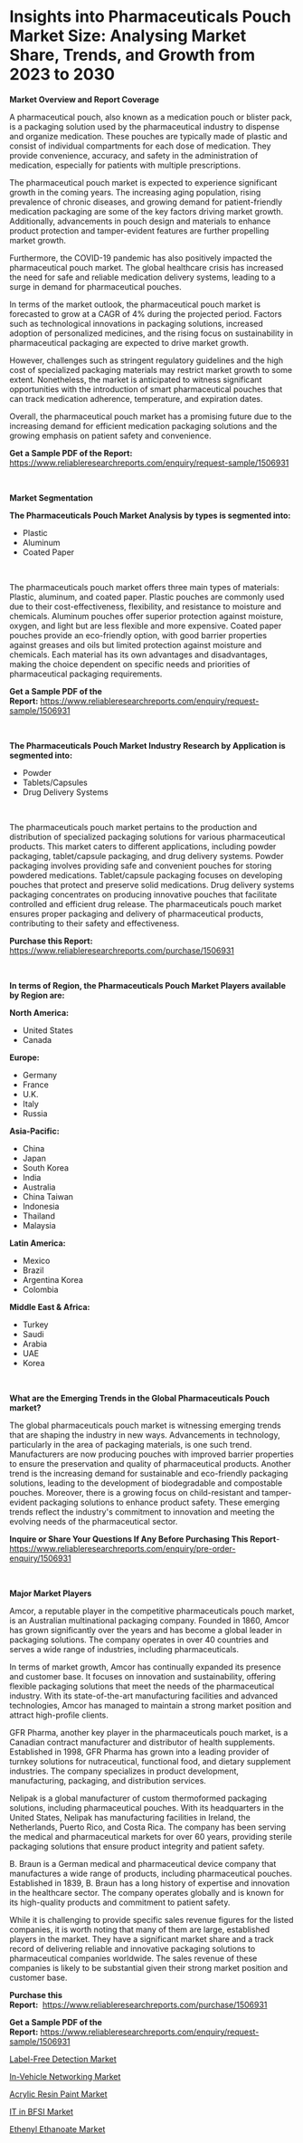 <p><h1>Insights into Pharmaceuticals Pouch Market Size: Analysing Market Share, Trends, and Growth from 2023 to 2030</h1></p><p><strong>Market Overview and Report Coverage</strong></p>
<p><p>A pharmaceutical pouch, also known as a medication pouch or blister pack, is a packaging solution used by the pharmaceutical industry to dispense and organize medication. These pouches are typically made of plastic and consist of individual compartments for each dose of medication. They provide convenience, accuracy, and safety in the administration of medication, especially for patients with multiple prescriptions.</p><p>The pharmaceutical pouch market is expected to experience significant growth in the coming years. The increasing aging population, rising prevalence of chronic diseases, and growing demand for patient-friendly medication packaging are some of the key factors driving market growth. Additionally, advancements in pouch design and materials to enhance product protection and tamper-evident features are further propelling market growth.</p><p>Furthermore, the COVID-19 pandemic has also positively impacted the pharmaceutical pouch market. The global healthcare crisis has increased the need for safe and reliable medication delivery systems, leading to a surge in demand for pharmaceutical pouches.</p><p>In terms of the market outlook, the pharmaceutical pouch market is forecasted to grow at a CAGR of 4% during the projected period. Factors such as technological innovations in packaging solutions, increased adoption of personalized medicines, and the rising focus on sustainability in pharmaceutical packaging are expected to drive market growth.</p><p>However, challenges such as stringent regulatory guidelines and the high cost of specialized packaging materials may restrict market growth to some extent. Nonetheless, the market is anticipated to witness significant opportunities with the introduction of smart pharmaceutical pouches that can track medication adherence, temperature, and expiration dates.</p><p>Overall, the pharmaceutical pouch market has a promising future due to the increasing demand for efficient medication packaging solutions and the growing emphasis on patient safety and convenience.</p></p>
<p><strong>Get a Sample PDF of the Report:</strong> <a href="https://www.reliableresearchreports.com/enquiry/request-sample/1506931">https://www.reliableresearchreports.com/enquiry/request-sample/1506931</a></p>
<p>&nbsp;</p>
<p><strong>Market Segmentation</strong></p>
<p><strong>The Pharmaceuticals Pouch Market Analysis by types is segmented into:</strong></p>
<p><ul><li>Plastic</li><li>Aluminum</li><li>Coated Paper</li></ul></p>
<p>&nbsp;</p>
<p><p>The pharmaceuticals pouch market offers three main types of materials: Plastic, aluminum, and coated paper. Plastic pouches are commonly used due to their cost-effectiveness, flexibility, and resistance to moisture and chemicals. Aluminum pouches offer superior protection against moisture, oxygen, and light but are less flexible and more expensive. Coated paper pouches provide an eco-friendly option, with good barrier properties against greases and oils but limited protection against moisture and chemicals. Each material has its own advantages and disadvantages, making the choice dependent on specific needs and priorities of pharmaceutical packaging requirements.</p></p>
<p><strong>Get a Sample PDF of the Report:</strong>&nbsp;<a href="https://www.reliableresearchreports.com/enquiry/request-sample/1506931">https://www.reliableresearchreports.com/enquiry/request-sample/1506931</a></p>
<p>&nbsp;</p>
<p><strong>The Pharmaceuticals Pouch Market Industry Research by Application is segmented into:</strong></p>
<p><ul><li>Powder</li><li>Tablets/Capsules</li><li>Drug Delivery Systems</li></ul></p>
<p>&nbsp;</p>
<p><p>The pharmaceuticals pouch market pertains to the production and distribution of specialized packaging solutions for various pharmaceutical products. This market caters to different applications, including powder packaging, tablet/capsule packaging, and drug delivery systems. Powder packaging involves providing safe and convenient pouches for storing powdered medications. Tablet/capsule packaging focuses on developing pouches that protect and preserve solid medications. Drug delivery systems packaging concentrates on producing innovative pouches that facilitate controlled and efficient drug release. The pharmaceuticals pouch market ensures proper packaging and delivery of pharmaceutical products, contributing to their safety and effectiveness.</p></p>
<p><strong>Purchase this Report:</strong>&nbsp; <a href="https://www.reliableresearchreports.com/purchase/1506931">https://www.reliableresearchreports.com/purchase/1506931</a></p>
<p>&nbsp;</p>
<p><strong>In terms of Region, the Pharmaceuticals Pouch Market Players available by Region are:</strong></p>
<p>
    <p> <strong> North America: </strong>
        <ul>
            <li>United States</li>
            <li>Canada</li>
        </ul>
        </p> 
    <p> <strong> Europe: </strong>
        <ul>
            <li>Germany</li>
            <li>France</li>
            <li>U.K.</li>
            <li>Italy</li>
            <li>Russia</li>
        </ul>
        </p> 
    <p> <strong> Asia-Pacific: </strong>
        <ul>
            <li>China</li>
            <li>Japan</li>
            <li>South Korea</li>
            <li>India</li>
            <li>Australia</li>
            <li>China Taiwan</li>
            <li>Indonesia</li>
            <li>Thailand</li>
            <li>Malaysia</li>
        </ul>
        </p> 
    <p> <strong> Latin America: </strong>
        <ul>
            <li>Mexico</li>
            <li>Brazil</li>
            <li>Argentina Korea</li>
            <li>Colombia</li>
        </ul>
        </p> 
    <p> <strong> Middle East & Africa: </strong>
        <ul>
            <li>Turkey</li>
            <li>Saudi</li>
            <li>Arabia</li>
            <li>UAE</li>
            <li>Korea</li>
        </ul>
    </p>
    </p>
<p>&nbsp;</p>
<p><strong>What are the Emerging Trends in the Global Pharmaceuticals Pouch market?</strong></p>
<p><p>The global pharmaceuticals pouch market is witnessing emerging trends that are shaping the industry in new ways. Advancements in technology, particularly in the area of packaging materials, is one such trend. Manufacturers are now producing pouches with improved barrier properties to ensure the preservation and quality of pharmaceutical products. Another trend is the increasing demand for sustainable and eco-friendly packaging solutions, leading to the development of biodegradable and compostable pouches. Moreover, there is a growing focus on child-resistant and tamper-evident packaging solutions to enhance product safety. These emerging trends reflect the industry's commitment to innovation and meeting the evolving needs of the pharmaceutical sector.</p></p>
<p><strong>Inquire or Share Your Questions If Any Before Purchasing This Report</strong>- <a href="https://www.reliableresearchreports.com/enquiry/pre-order-enquiry/1506931">https://www.reliableresearchreports.com/enquiry/pre-order-enquiry/1506931</a></p>
<p>&nbsp;</p>
<p><strong>Major Market Players</strong></p>
<p><p>Amcor, a reputable player in the competitive pharmaceuticals pouch market, is an Australian multinational packaging company. Founded in 1860, Amcor has grown significantly over the years and has become a global leader in packaging solutions. The company operates in over 40 countries and serves a wide range of industries, including pharmaceuticals.</p><p>In terms of market growth, Amcor has continually expanded its presence and customer base. It focuses on innovation and sustainability, offering flexible packaging solutions that meet the needs of the pharmaceutical industry. With its state-of-the-art manufacturing facilities and advanced technologies, Amcor has managed to maintain a strong market position and attract high-profile clients.</p><p>GFR Pharma, another key player in the pharmaceuticals pouch market, is a Canadian contract manufacturer and distributor of health supplements. Established in 1998, GFR Pharma has grown into a leading provider of turnkey solutions for nutraceutical, functional food, and dietary supplement industries. The company specializes in product development, manufacturing, packaging, and distribution services.</p><p>Nelipak is a global manufacturer of custom thermoformed packaging solutions, including pharmaceutical pouches. With its headquarters in the United States, Nelipak has manufacturing facilities in Ireland, the Netherlands, Puerto Rico, and Costa Rica. The company has been serving the medical and pharmaceutical markets for over 60 years, providing sterile packaging solutions that ensure product integrity and patient safety.</p><p>B. Braun is a German medical and pharmaceutical device company that manufactures a wide range of products, including pharmaceutical pouches. Established in 1839, B. Braun has a long history of expertise and innovation in the healthcare sector. The company operates globally and is known for its high-quality products and commitment to patient safety.</p><p>While it is challenging to provide specific sales revenue figures for the listed companies, it is worth noting that many of them are large, established players in the market. They have a significant market share and a track record of delivering reliable and innovative packaging solutions to pharmaceutical companies worldwide. The sales revenue of these companies is likely to be substantial given their strong market position and customer base.</p></p>
<p><strong>Purchase this Report:</strong>&nbsp;&nbsp;<a href="https://www.reliableresearchreports.com/purchase/1506931">https://www.reliableresearchreports.com/purchase/1506931</a></p>
<p></p>
<p><strong>Get a Sample PDF of the Report:</strong>&nbsp;<a href="https://www.reliableresearchreports.com/enquiry/request-sample/1506931">https://www.reliableresearchreports.com/enquiry/request-sample/1506931</a></p>
<p><p><a href="https://www.linkedin.com/pulse/label-free-detection-market-size-forecast-2023-2030-researchergo/">Label-Free Detection Market</a></p><p><a href="https://www.linkedin.com/pulse/in-vehicle-networking-market-size-forecast-2023-2030-insight-xperts/">In-Vehicle Networking Market</a></p><p><a href="https://medium.com/@jaylonlesch/acrylic-resin-paint-market-size-growth-forecast-2023-2030-93e5858ccc6c">Acrylic Resin Paint Market</a></p><p><a href="https://www.linkedin.com/pulse/bfsi-market-size-forecast-2023-2030-mkt-gain/">IT in BFSI Market</a></p><p><a href="https://medium.com/@christianhunter987/ethenyl-ethanoate-market-size-growth-forecast-2023-2030-c5b20d9ddada">Ethenyl Ethanoate Market</a></p></p>